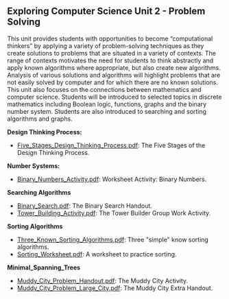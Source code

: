 ## Exploring Computer Science Unit 2 - Problem Solving

This unit provides students with opportunities to become “computational thinkers” by applying a variety of problem-solving techniques as they create solutions to problems that are situated in a variety of contexts. The range of contexts motivates the need for students to think abstractly and apply known algorithms where appropriate, but also create new algorithms. Analysis of various solutions and algorithms will highlight problems that are not easily solved by computer and for which there are no known solutions. This unit also focuses on the connections between mathematics and computer science. Students will be introduced to selected topics in discrete mathematics including Boolean logic, functions, graphs and the binary number system. Students are also introduced to searching and sorting algorithms and graphs.

**Design Thinking Process:**
* [Five_Stages_Design_Thinking_Process.pdf](./Five_Stages_Design_Thinking_Process.pdf): The Five Stages of the Design Thinking Process.

**Number Systems:**
* [Binary_Numbers_Activity.pdf](./Binary_Numbers_Activity.pdf): Worksheet Activity: Binary Numbers.

**Searching Algorithms**
* [Binary_Search.pdf](./Binary_Search.pdf): The Binary Search Handout.
* [Tower_Building_Activity.pdf](./Tower_Building_Activity.pdf): The Tower Builder Group Work Activity.

**Sorting Algorithms**
* [Three_Known_Sorting_Algorithms.pdf](./Three_Known_Sorting_Algorithms.pdf): Three "simple" know sorting algorithms.
* [Sorting_Worksheet.pdf](./Sorting_Worksheet.pdf): A worksheet to practice sorting.

**Minimal_Spanning_Trees**
* [Muddy_City_Problem_Handout.pdf](./Muddy_City_Problem_Handout.pdf): The Muddy City Activity.
* [Muddy_City_Problem_Large_City.pdf](./Muddy_City_Problem_Large_City.pdf): The Muddy City Extra Handout.
